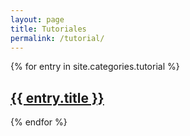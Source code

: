 ```yaml
---
layout: page
title: Tutoriales
permalink: /tutorial/
---
```


<div class="new_category">
  {% for entry in site.categories.tutorial %}
    <article class="new_tag">
      <h2><a href="{{ site.baseurl }}{{ entry.url }}">{{ entry.title }}</a></h2>
    </article>
  {% endfor %}
</div>

